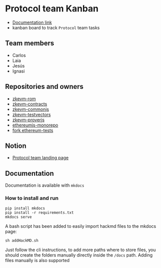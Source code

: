 # Protocol team Kanban
- [Documentation link](https://expert-journey-9jzpgrg.pages.github.io/)
- kanban board to track `Protocol` team tasks

## Team members
- Carlos
- Laia
- Jesús
- Ignasi

## Repositories and owners
- [zkevm-rom](https://github.com/0xPolygon/zkevm-rom)
- [zkevm-contracts](https://github.com/0xPolygon/zkevm-contracts)
- [zkevm-commonjs](https://github.com/0xPolygon/zkevm-commonjs)
- [zkevm-testvectors](https://github.com/0xPolygon/zkevm-testvectors)
- [zkevm-proverjs](https://github.com/0xPolygon/zkevm-proverjs)
- [ethereumjs-monorepo](https://github.com/0xPolygon/ethereumjs-monorepo)
- [fork ethereum-tests](https://github.com/0xPolygon/ethereum-tests)

## Notion
- [Protocol team landing page](https://www.notion.so/polygontechnology/Protocol-team-b3ee0712a65b4558910bea2ed1aecf03)

## Documentation
Documentation is available with `mkdocs`

### How to install and run
````
pip install mkdocs
pip install -r requirements.txt
mkdocs serve
````

A bash script has been added to easily import hackmd files to the mkdocs page:
````
sh addHackMD.sh
````

Just follow the cli instructions, to add more paths where to store files, you should create the folders manually directly inside the `/docs` path.
Adding files manually is also supported